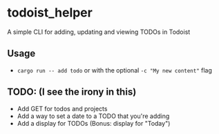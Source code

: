 # todoist_helper
A simple CLI for adding, updating and viewing TODOs in Todoist

## Usage
- `cargo run -- add todo` or with the optional `-c "My new content"` flag

## TODO: (I see the irony in this)
- Add GET for todos and projects
- Add a way to set a date to a TODO that you're adding
- Add a display for TODOs (Bonus: display for "Today")
